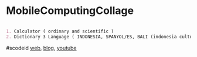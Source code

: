# MobileComputingCollage
```markdown

1. Calculator ( ordinary and scientific )
2. Dictionary 3 Language ( INDONESIA, SPANYOL/ES, BALI (indonesia culture language)

```
#scodeid
[web](https://scode.id), [blog](https://scodeid.blogspot.com/), [youtube](https://www.youtube.com/channel/UCfcx5D3PpflijYZpxRcBUUg)
